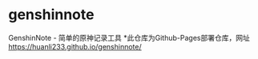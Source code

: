 # genshinnote
GenshinNote - 简单的原神记录工具
*此仓库为Github-Pages部署仓库，网址 https://huanli233.github.io/genshinnote/
